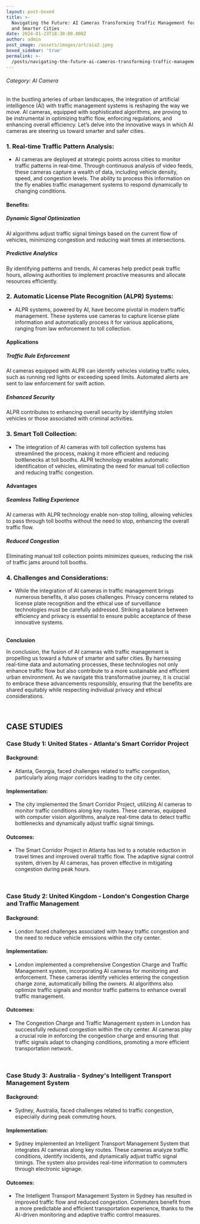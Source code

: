 ```yaml
---
layout: post-boxed
title: >-
  Navigating the Future: AI Cameras Transforming Traffic Management for Safer
  and Smarter Cities
date: 2024-01-23T18:30:00.000Z
author: admin
post_image: /assets/images/art/aia2.jpeg
boxed_sidebar: 'true'
permalink: >-
  /posts/navigating-the-future-ai-cameras-transforming-traffic-management-for-safer-and-smarter-cities
---
```


###### Category: AI Camera

In the bustling arteries of urban landscapes, the integration of artificial intelligence (AI) with traffic management systems is reshaping the way we move. AI cameras, equipped with sophisticated algorithms, are proving to be instrumental in optimizing traffic flow, enforcing regulations, and enhancing overall efficiency. Let’s delve into the innovative ways in which AI cameras are steering us toward smarter and safer cities.

### 1. Real-time Traffic Pattern Analysis:

* AI cameras are deployed at strategic points across cities to monitor traffic patterns in real-time. Through continuous analysis of video feeds, these cameras capture a wealth of data, including vehicle density, speed, and congestion levels. The ability to process this information on the fly enables traffic management systems to respond dynamically to changing conditions.

#### Benefits:

##### Dynamic Signal Optimization

  <p>
  AI algorithms adjust traffic signal timings based on the current flow of vehicles, minimizing congestion and reducing wait times at intersections.
  </p>

##### Predictive Analytics

  <p>
  By identifying patterns and trends, AI cameras help predict peak traffic hours, allowing authorities to implement proactive measures and allocate resources efficiently.
  </p>

### 2. Automatic License Plate Recognition (ALPR) Systems:

* ALPR systems, powered by AI, have become pivotal in modern traffic management. These systems use cameras to capture license plate information and automatically process it for various applications, ranging from law enforcement to toll collection.

#### Applications

##### Traffic Rule Enforcement

  <p>
   AI cameras equipped with ALPR can identify vehicles violating traffic rules, such as running red lights or exceeding speed limits. Automated alerts are sent to law enforcement for swift action.
  </p>

##### Enhanced Security

  <p>
  ALPR contributes to enhancing overall security by identifying stolen vehicles or those associated with criminal activities.
  </p>

### 3. Smart Toll Collection:

* The integration of AI cameras with toll collection systems has streamlined the process, making it more efficient and reducing bottlenecks at toll booths. ALPR technology enables automatic identification of vehicles, eliminating the need for manual toll collection and reducing traffic congestion.

#### Advantages

##### Seamless Tolling Experience

  <p>
  AI cameras with ALPR technology enable non-stop tolling, allowing vehicles to pass through toll booths without the need to stop, enhancing the overall traffic flow.
  </p>

##### Reduced Congestion

  <p>
  Eliminating manual toll collection points minimizes queues, reducing the risk of traffic jams around toll booths.
  </p>

### 4. Challenges and Considerations:

* While the integration of AI cameras in traffic management brings numerous benefits, it also poses challenges. Privacy concerns related to license plate recognition and the ethical use of surveillance technologies must be carefully addressed. Striking a balance between efficiency and privacy is essential to ensure public acceptance of these innovative systems.

<br>
<b>Conclusion</b>
<p>
In conclusion, the fusion of AI cameras with traffic management is propelling us toward a future of smarter and safer cities. By harnessing real-time data and automating processes, these technologies not only enhance traffic flow but also contribute to a more sustainable and efficient urban environment. As we navigate this transformative journey, it is crucial to embrace these advancements responsibly, ensuring that the benefits are shared equitably while respecting individual privacy and ethical considerations.
</p>

<br>

## CASE STUDIES

### Case Study 1: United States - Atlanta's Smart Corridor Project

#### Background:

* Atlanta, Georgia, faced challenges related to traffic congestion, particularly along major corridors leading to the city center.

#### Implementation:

* The city implemented the Smart Corridor Project, utilizing AI cameras to monitor traffic conditions along key routes. These cameras, equipped with computer vision algorithms, analyze real-time data to detect traffic bottlenecks and dynamically adjust traffic signal timings.

#### Outcomes:

* The Smart Corridor Project in Atlanta has led to a notable reduction in travel times and improved overall traffic flow. The adaptive signal control system, driven by AI cameras, has proven effective in mitigating congestion during peak hours.

<br>

### Case Study 2: United Kingdom - London's Congestion Charge and Traffic Management

#### Background:

* London faced challenges associated with heavy traffic congestion and the need to reduce vehicle emissions within the city center.

#### Implementation:

* London implemented a comprehensive Congestion Charge and Traffic Management system, incorporating AI cameras for monitoring and enforcement. These cameras identify vehicles entering the congestion charge zone, automatically billing the owners. AI algorithms also optimize traffic signals and monitor traffic patterns to enhance overall traffic management.

#### Outcomes:

* The Congestion Charge and Traffic Management system in London has successfully reduced congestion within the city center. AI cameras play a crucial role in enforcing the congestion charge and ensuring that traffic signals adapt to changing conditions, promoting a more efficient transportation network.

<br>

### Case Study 3: Australia - Sydney's Intelligent Transport Management System

#### Background:

* Sydney, Australia, faced challenges related to traffic congestion, especially during peak commuting hours.

#### Implementation:

* Sydney implemented an Intelligent Transport Management System that integrates AI cameras along key routes. These cameras analyze traffic conditions, identify incidents, and dynamically adjust traffic signal timings. The system also provides real-time information to commuters through electronic signage.

#### Outcomes:

* The Intelligent Transport Management System in Sydney has resulted in improved traffic flow and reduced congestion. Commuters benefit from a more predictable and efficient transportation experience, thanks to the AI-driven monitoring and adaptive traffic control measures.
